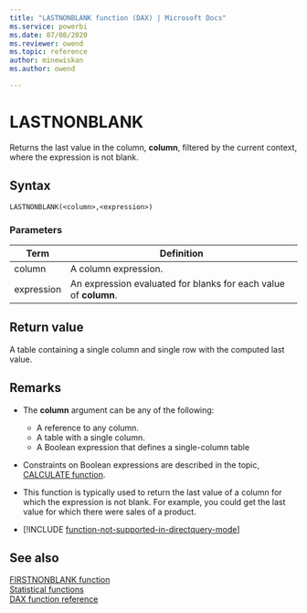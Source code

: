 ```yaml
---
title: "LASTNONBLANK function (DAX) | Microsoft Docs"
ms.service: powerbi 
ms.date: 07/08/2020
ms.reviewer: owend
ms.topic: reference
author: minewiskan
ms.author: owend

---
```

# LASTNONBLANK

Returns the last value in the column, **column**, filtered by the current context, where the expression is not blank.  
  
## Syntax  
  
```dax
LASTNONBLANK(<column>,<expression>)  
```
  
### Parameters  
  
|Term|Definition|  
|--------|--------------|  
|column|A column expression.|  
|expression|An expression evaluated for blanks for each value of **column**.|  
  
## Return value

A table containing a single column and single row with the computed last value.  
  
## Remarks

- The **column** argument can be any of the following:  
  - A reference to any column.  
  - A table with a single column.  
  - A Boolean expression that defines a single-column table  
  
- Constraints on Boolean expressions are described in the topic, [CALCULATE function](calculate-function-dax.md).  
  
- This function is typically used to return the last value of a column for which the expression is not blank. For example, you could get the last value for which there were sales of a product.  
  
- [!INCLUDE [function-not-supported-in-directquery-mode](includes/function-not-supported-in-directquery-mode.md)]
  
## See also

[FIRSTNONBLANK function](firstnonblank-function-dax.md)  
[Statistical functions](statistical-functions-dax.md)  
[DAX function reference](dax-function-reference.md)  

